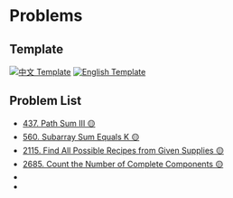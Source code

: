 # Problems

## Template

[![中文 Template](https://img.shields.io/badge/中文-Template-34495E)](template_zh.md)
[![English Template](https://img.shields.io/badge/English-Template-27AE60)](template_en.md)

## Problem List

<!-- PROBLEM_LIST_START -->
- [437. Path Sum III 🟡](437.%20Path%20Sum%20III)
- [560. Subarray Sum Equals K 🟡](560.%20Subarray%20Sum%20Equals%20K)
- [2115. Find All Possible Recipes from Given Supplies 🟡](2115.%20Find%20All%20Possible%20Recipes%20from%20Given%20Supplies)
- [2685. Count the Number of Complete Components 🟡](2685.%20Count%20the%20Number%20of%20Complete%20Components)
- [](3169.%20Count%20Days%20Without%20Meetings)
- [](3394.%20Check%20if%20Grid%20can%20be%20Cut%20into%20Sections)
<!-- PROBLEM_LIST_END -->
